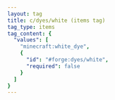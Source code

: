 ```yaml
---
layout: tag
title: c/dyes/white (items tag)
tag_type: items
tag_content: {
  "values": [
    "minecraft:white_dye",
    {
      "id": "#forge:dyes/white",
      "required": false
    }
  ]
}
---
```

